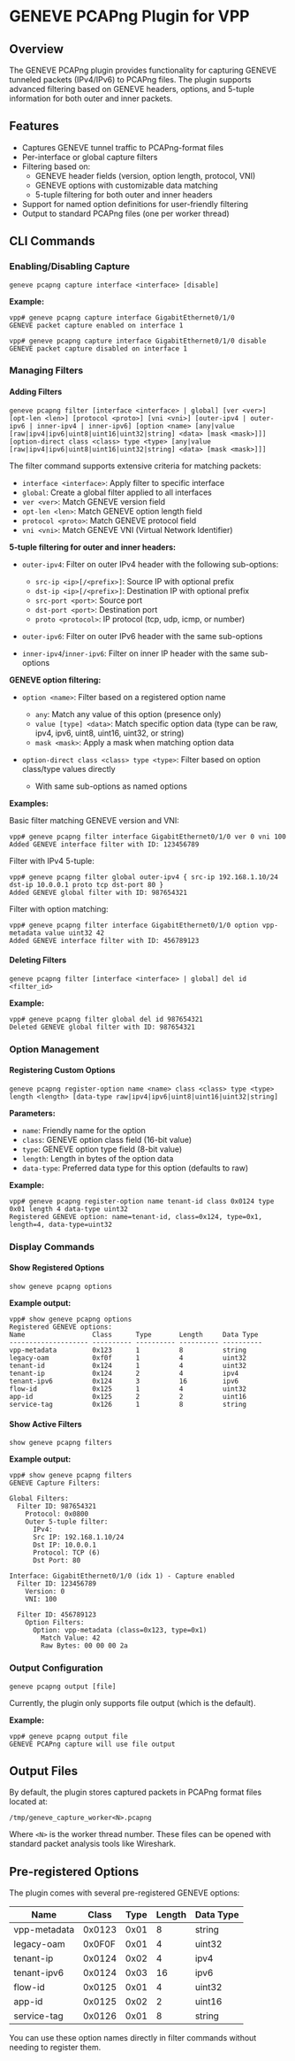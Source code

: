# GENEVE PCAPng Plugin for VPP

## Overview

The GENEVE PCAPng plugin provides functionality for capturing GENEVE tunneled packets (IPv4/IPv6) to PCAPng files. The plugin supports advanced filtering based on GENEVE headers, options, and 5-tuple information for both outer and inner packets.

## Features

- Captures GENEVE tunnel traffic to PCAPng-format files
- Per-interface or global capture filters
- Filtering based on:
  - GENEVE header fields (version, option length, protocol, VNI)
  - GENEVE options with customizable data matching
  - 5-tuple filtering for both outer and inner headers
- Support for named option definitions for user-friendly filtering
- Output to standard PCAPng files (one per worker thread)

## CLI Commands

### Enabling/Disabling Capture

```
geneve pcapng capture interface <interface> [disable]
```

**Example:**
```
vpp# geneve pcapng capture interface GigabitEthernet0/1/0
GENEVE packet capture enabled on interface 1
```

```
vpp# geneve pcapng capture interface GigabitEthernet0/1/0 disable
GENEVE packet capture disabled on interface 1
```

### Managing Filters

#### Adding Filters

```
geneve pcapng filter [interface <interface> | global] [ver <ver>] [opt-len <len>] [protocol <proto>] [vni <vni>] [outer-ipv4 | outer-ipv6 | inner-ipv4 | inner-ipv6] [option <name> [any|value [raw|ipv4|ipv6|uint8|uint16|uint32|string] <data> [mask <mask>]]] [option-direct class <class> type <type> [any|value [raw|ipv4|ipv6|uint8|uint16|uint32|string] <data> [mask <mask>]]]
```

The filter command supports extensive criteria for matching packets:

- `interface <interface>`: Apply filter to specific interface
- `global`: Create a global filter applied to all interfaces
- `ver <ver>`: Match GENEVE version field
- `opt-len <len>`: Match GENEVE option length field
- `protocol <proto>`: Match GENEVE protocol field
- `vni <vni>`: Match GENEVE VNI (Virtual Network Identifier)

**5-tuple filtering for outer and inner headers:**

- `outer-ipv4`: Filter on outer IPv4 header with the following sub-options:
  - `src-ip <ip>[/<prefix>]`: Source IP with optional prefix
  - `dst-ip <ip>[/<prefix>]`: Destination IP with optional prefix
  - `src-port <port>`: Source port
  - `dst-port <port>`: Destination port
  - `proto <protocol>`: IP protocol (tcp, udp, icmp, or number)

- `outer-ipv6`: Filter on outer IPv6 header with the same sub-options

- `inner-ipv4`/`inner-ipv6`: Filter on inner IP header with the same sub-options

**GENEVE option filtering:**

- `option <name>`: Filter based on a registered option name
  - `any`: Match any value of this option (presence only)
  - `value [type] <data>`: Match specific option data (type can be raw, ipv4, ipv6, uint8, uint16, uint32, or string)
  - `mask <mask>`: Apply a mask when matching option data

- `option-direct class <class> type <type>`: Filter based on option class/type values directly
  - With same sub-options as named options

**Examples:**

Basic filter matching GENEVE version and VNI:
```
vpp# geneve pcapng filter interface GigabitEthernet0/1/0 ver 0 vni 100
Added GENEVE interface filter with ID: 123456789
```

Filter with IPv4 5-tuple:
```
vpp# geneve pcapng filter global outer-ipv4 { src-ip 192.168.1.10/24 dst-ip 10.0.0.1 proto tcp dst-port 80 }
Added GENEVE global filter with ID: 987654321
```

Filter with option matching:
```
vpp# geneve pcapng filter interface GigabitEthernet0/1/0 option vpp-metadata value uint32 42
Added GENEVE interface filter with ID: 456789123
```

#### Deleting Filters

```
geneve pcapng filter [interface <interface> | global] del id <filter_id>
```

**Example:**
```
vpp# geneve pcapng filter global del id 987654321
Deleted GENEVE global filter with ID: 987654321
```

### Option Management

#### Registering Custom Options

```
geneve pcapng register-option name <name> class <class> type <type> length <length> [data-type raw|ipv4|ipv6|uint8|uint16|uint32|string]
```

**Parameters:**
- `name`: Friendly name for the option
- `class`: GENEVE option class field (16-bit value)
- `type`: GENEVE option type field (8-bit value)
- `length`: Length in bytes of the option data
- `data-type`: Preferred data type for this option (defaults to raw)

**Example:**
```
vpp# geneve pcapng register-option name tenant-id class 0x0124 type 0x01 length 4 data-type uint32
Registered GENEVE option: name=tenant-id, class=0x124, type=0x1, length=4, data-type=uint32
```

### Display Commands

#### Show Registered Options

```
show geneve pcapng options
```

**Example output:**
```
vpp# show geneve pcapng options
Registered GENEVE options:
Name                 Class      Type       Length     Data Type
-------------------- ---------- ---------- ---------- ----------
vpp-metadata         0x123      1          8          string
legacy-oam           0xf0f      1          4          uint32
tenant-id            0x124      1          4          uint32
tenant-ip            0x124      2          4          ipv4
tenant-ipv6          0x124      3          16         ipv6
flow-id              0x125      1          4          uint32
app-id               0x125      2          2          uint16
service-tag          0x126      1          8          string
```

#### Show Active Filters

```
show geneve pcapng filters
```

**Example output:**
```
vpp# show geneve pcapng filters
GENEVE Capture Filters:

Global Filters:
  Filter ID: 987654321
    Protocol: 0x0800
    Outer 5-tuple filter:
      IPv4:
      Src IP: 192.168.1.10/24
      Dst IP: 10.0.0.1
      Protocol: TCP (6)
      Dst Port: 80

Interface: GigabitEthernet0/1/0 (idx 1) - Capture enabled
  Filter ID: 123456789
    Version: 0
    VNI: 100
  
  Filter ID: 456789123
    Option Filters:
      Option: vpp-metadata (class=0x123, type=0x1)
        Match Value: 42
        Raw Bytes: 00 00 00 2a
```

### Output Configuration

```
geneve pcapng output [file]
```

Currently, the plugin only supports file output (which is the default).

**Example:**
```
vpp# geneve pcapng output file
GENEVE PCAPng capture will use file output
```

## Output Files

By default, the plugin stores captured packets in PCAPng format files located at:

```
/tmp/geneve_capture_worker<N>.pcapng
```

Where `<N>` is the worker thread number. These files can be opened with standard packet analysis tools like Wireshark.

## Pre-registered Options

The plugin comes with several pre-registered GENEVE options:

| Name          | Class    | Type | Length | Data Type |
|---------------|----------|------|--------|-----------|
| vpp-metadata  | 0x0123   | 0x01 | 8      | string    |
| legacy-oam    | 0x0F0F   | 0x01 | 4      | uint32    |
| tenant-ip     | 0x0124   | 0x02 | 4      | ipv4      |
| tenant-ipv6   | 0x0124   | 0x03 | 16     | ipv6      |
| flow-id       | 0x0125   | 0x01 | 4      | uint32    |
| app-id        | 0x0125   | 0x02 | 2      | uint16    |
| service-tag   | 0x0126   | 0x01 | 8      | string    |

You can use these option names directly in filter commands without needing to register them.
